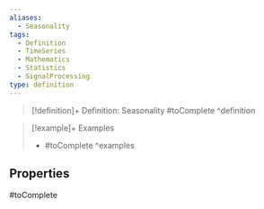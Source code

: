```yaml
---
aliases:
  - Seasonality
tags:
  - Definition
  - TimeSeries
  - Mathematics
  - Statistics
  - SignalProcessing
type: definition
---
```

> [!definition]+ Definition: Seasonality
> #toComplete
^definition

> [!example]+ Examples
> - #toComplete
^examples

## Properties

#toComplete
